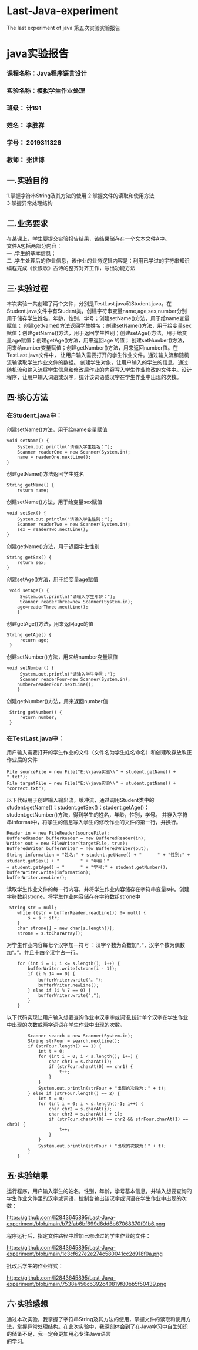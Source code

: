 # Last-Java-experiment
The last experiment of java
第五次实验实验报告
# java实验报告
###  课程名称：Java程序语言设计
### 实验名称：模拟学生作业处理
### 班级： 计191
### 姓名： 李胜祥 
### 学号： 2019311326
### 教师： 张世博
## 一.实验目的
1.掌握字符串String及其方法的使用
2·掌握文件的读取和使用方法   
3·掌握异常处理结构   
## 二.业务要求
   在某课上，学生要提交实验报告结果，该结果储存在一个文本文件A中。  
   文件A包括两部分内容：  
   一 .学生的基本信息；  
   二 .学生处理后的作业信息，该作业的业务逻辑内容是：利用已学过的字符串知识编程完成《长恨歌》古诗的整齐对齐工作，写出功能方法
## 三·实验过程
  本次实验一共创建了两个文件，分别是TestLast.java和Student.java。在Student.java文件中有Student类，创建字符串变量name,age,sex,number分别用于储存学生姓名，年龄，性别，学号；创建setName()方法，用于给name变量赋值；
  创建getName()方法返回学生姓名；创建setName()方法，用于给变量sex赋值；创建getName()方法，用于返回学生性别；创建setAge()方法，用于给变量age赋值；创建getAge()方法，用来返回age
  的值； 创建setNumber()方法，用来给number变量赋值；创建getNumber()方法，用来返回number值。在TestLast.java文件中， 让用户输入需要打开的学生作业文件。通过输入流和随机流输读取学生作业文件的数据。
  创建学生对象，让用户输入的学生的信息，通过随机流和输入流将学生信息和修改后作业的内容写入学生作业修改的文件中。设计程序，让用户输入词语或汉字，统计该词语或汉字在学生作业中出现的次数。
## 四·核心方法
###  在Student.java中：  
  创建setName()方法，用于给name变量赋值
  
	void setName() {
		System.out.println("请输入学生姓名：");
		Scanner readerOne = new Scanner(System.in);
		name = readerOne.nextLine();
	}
  
   创建getName()方法返回学生姓名
   
	String getName() {
		return name;
    
   创建setName()方法，用于给变量sex赋值
   
	void setSex() {
		System.out.println("请输入学生性别：");
		Scanner readerTwo = new Scanner(System.in);
		sex = readerTwo.nextLine();
	}
  
   创建getName()方法，用于返回学生性别
   
	String getSex() {
		return sex;
	}
  
   创建setAge()方法，用于给变量age赋值
   
	 void setAge() {
		 System.out.println("请输入学生年龄：");
		 Scanner readerThree=new Scanner(System.in);
		age=readerThree.nextLine();
		}
    
   创建getAge()方法，用来返回age的值
   
	String getAge() {
		 return age;
	 }
   
   创建setNumber()方法，用来给number变量赋值
    
    void setNumber() {
		 System.out.println("请输入学生学号：");
		 Scanner readerFour=new Scanner(System.in);
		number=readerFour.nextLine();
		}
    
   创建getNumber()方法，用来返回number值
   
	 String getNumber() {
		 return number;
	 }
   	
### 在TestLast.java中： 

   用户输入需要打开的学生作业的文件（文件名为学生姓名命名）和创建改存放改正作业后的文件
	
	File sourceFile = new File("E:\\java实验\\" + student.getName() + ".txt");
	File targetFile = new File("E:\\java实验\\" + student.getName() + "correct.txt");
	
   以下代码用于创建输入输出流，缓冲流，通过调用Student类中的student.getName()；student.getSex()；student.getAge()；student.getNumber()方法，得到学生的姓名，年龄，性别，学号。
   并存入字符串informat中，将学生的信息写入学生的修改作业的文件的第一行，并换行。
   
	Reader in = new FileReader(sourceFile);
	BufferedReader bufferReader = new BufferedReader(in);
	Writer out = new FileWriter(targetFile, true);
	BufferedWriter bufferWriter = new BufferedWriter(out);
	String information = "姓名:" + student.getName() + "		" + "性别:" + student.getSex() + "		" + "年齡："
	+ student.getAge() + "		" + "学号:" + student.getNumber();
	bufferWriter.write(information);
	bufferWriter.newLine(); 
	
   读取学生作业文件的每一行内容，并将学生作业内容储存在字符串变量s中。创建字符数组strone，将学生作业内容储存在字符数组strone中
	
  	 String str = null;
		while ((str = bufferReader.readLine()) != null) {
			s = s + str;
		}
		char strone[] = new char[s.length()];
		strone = s.toCharArray();
		
   对学生作业内容每七个汉字加一符号 ：汉字个数为奇数加“，”，汉字个数为偶数加“。”。并且十四个汉字占一行。
   
		for (int i = 1; i <= s.length(); i++) {
			bufferWriter.write(strone[i - 1]);
			if (i % 14 == 0) {
				bufferWriter.write("。");
				bufferWriter.newLine();
			} else if (i % 7 == 0) {
				bufferWriter.write(",");
			}
		}
   以下代码实现让用户输入想要查询作业中汉字字或词语,统计单个汉字在学生作业中出现的次数或两字词语在学生作业中出现的次数。
   
			Scanner search = new Scanner(System.in);
			String strFour = search.nextLine();
			if (strFour.length() == 1) {
				int t = 0;
				for (int i = 0; i < s.length(); i++) {
					char chr1 = s.charAt(i);
					if (strFour.charAt(0) == chr1) {
						t++;
					}
				}
				System.out.println(strFour + "出现的次数为：" + t);
			} else if (strFour.length() == 2) {
				int t = 0;
				for (int i = 0; i < s.length()-1; i++) {
					char chr2 = s.charAt(i);
					char chr3 = s.charAt(i + 1);
					if (strFour.charAt(0) == chr2 && strFour.charAt(1) == chr3) {
						t++;
					}
				}
				System.out.println(strFour + "出现的次数为：" + t);
			}
		}
## 五·实验结果
运行程序，用户输入学生的姓名，性别，年龄，学号基本信息，并输入想要查询的学生作业文件里的汉字或词语，控制台输出该汉字或词语在学生作业中出现的次数：

https://github.com/li2843645895/Last-Java-experiment/blob/main/b72fab6bf699d8dd6b67068370f01b6.png

程序运行后，指定文件路径中增加已修改过的学生作业的文件：

https://github.com/li2843645895/Last-Java-experiment/blob/main/1c3cf627e2e274c580041cc2d918f0a.png

批改后学生的作业样式：

https://github.com/li2843645895/Last-Java-experiment/blob/main/7538a456cb392c40819f80bb5f50439.png

## 六·实验感想
通过本次实验，我掌握了字符串String及其方法的使用，掌握文件的读取和使用方法，掌握异常处理结构。在此次实验中，我深刻体会到了在Java学习中自生知识的储备不足，我一定会更加用心专注Java语言  
的学习。
